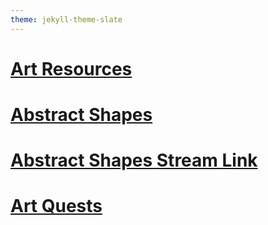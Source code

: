 ```yaml
---
theme: jekyll-theme-slate
---
```

# [Art Resources](/#)

# [Abstract Shapes](/shapes.html?useSliders=true)

# [Abstract Shapes Stream Link](/shapestream.html?shapeNumber=4&vertexNumber=5&shapeColor=teal)

# [Art Quests](/artquest.html)
